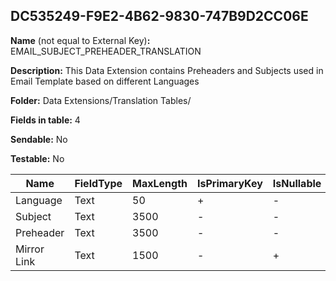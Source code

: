 ## DC535249-F9E2-4B62-9830-747B9D2CC06E

**Name** (not equal to External Key)**:** EMAIL_SUBJECT_PREHEADER_TRANSLATION

**Description:** This Data Extension contains Preheaders and Subjects used in Email Template based on different Languages

**Folder:** Data Extensions/Translation Tables/

**Fields in table:** 4

**Sendable:** No

**Testable:** No

| Name | FieldType | MaxLength | IsPrimaryKey | IsNullable | DefaultValue |
| --- | --- | --- | --- | --- | --- |
| Language | Text | 50 | + | - |  |
| Subject | Text | 3500 | - | - |  |
| Preheader | Text | 3500 | - | - |  |
| Mirror Link | Text | 1500 | - | + |  |
